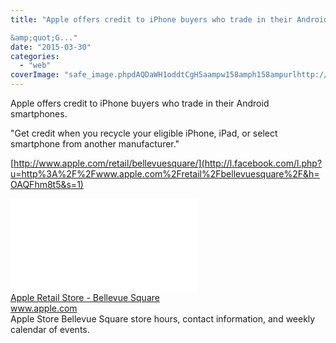 ```yaml
---
title: "Apple offers credit to iPhone buyers who trade in their Android smartphones.

&amp;quot;G..."
date: "2015-03-30"
categories: 
  - "web"
coverImage: "safe_image.phpdAQDaWH1oddtCgH5aampw158amph158ampurlhttp://images.apple_.com/retail/bellevuesquare/images/bellevuesquare_hero.jpg"
---
```


Apple offers credit to iPhone buyers who trade in their Android smartphones.  
  
"Get credit when you recycle your eligible iPhone, iPad, or select smartphone from another manufacturer."  
  
[http://www.apple.com/retail/bellevuesquare/](http://l.facebook.com/l.php?u=http%3A%2F%2Fwww.apple.com%2Fretail%2Fbellevuesquare%2F&h=OAQFhm8t5&s=1)  
  
[![](images/safe_image.php?d=AQDaWH1oddtCgH5a&w=158&h=158&url=http%3A%2F%2Fimages.apple.com%2Fretail%2Fbellevuesquare%2Fimages%2Fbellevuesquare_hero.jpg)](http://l.facebook.com/l.php?u=http%3A%2F%2Fwww.apple.com%2Fretail%2Fbellevuesquare%2F&h=oAQFcob0R&s=1)  
[Apple Retail Store - Bellevue Square](http://l.facebook.com/l.php?u=http%3A%2F%2Fwww.apple.com%2Fretail%2Fbellevuesquare%2F%3Ffb_ref%3DDefault%26fb_source%3Dmessage&h=FAQGSxecb&s=1)  
www.apple.com  
Apple Store Bellevue Square store hours, contact information, and weekly calendar of events.
